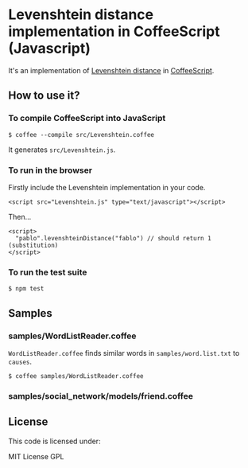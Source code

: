 # Levenshtein distance implementation in CoffeeScript (Javascript)

It's an implementation of [Levenshtein distance](http://en.wikipedia.org/wiki/Levenshtein_distance) in [CoffeeScript](http://coffeescript.org).

## How to use it?

### To compile CoffeeScript into JavaScript

    $ coffee --compile src/Levenshtein.coffee

It generates `src/Levenshtein.js`.

### To run in the browser

Firstly include the Levenshtein implementation in your code.

    <script src="Levenshtein.js" type="text/javascript"></script>

Then...

    <script>
      "pablo".levenshteinDistance("fablo") // should return 1 (substitution)
    </script>

### To run the test suite

    $ npm test

## Samples

### samples/WordListReader.coffee

`WordListReader.coffee` finds similar words in `samples/word.list.txt` to `causes`.

    $ coffee samples/WordListReader.coffee

### samples/social_network/models/friend.coffee

## License

This code is licensed under:

MIT License GPL
